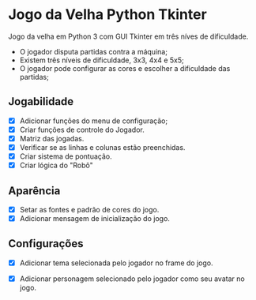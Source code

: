 # Jogo da Velha Python Tkinter
 Jogo da velha em Python 3 com GUI Tkinter em três níves de dificuldade.
 - O jogador disputa partidas contra a máquina;
 - Existem três níveis de dificuldade, 3x3, 4x4 e 5x5;
 - O jogador pode configurar as cores e escolher a dificuldade das partidas;


## Jogabilidade
- [X] Adicionar funções do menu de configuração;
- [X] Criar funções de controle do Jogador.
- [X] Matriz das jogadas.
- [X] Verificar se as linhas e colunas estão preenchidas.
- [X] Criar sistema de pontuação.
- [X] Criar lógica do "Robô"

## Aparência
- [X] Setar as fontes e padrão de cores do jogo.
- [X] Adicionar mensagem de inicialização do jogo.

## Configurações
- [X] Adicionar tema selecionada pelo jogador no frame do jogo.
- [X] Adicionar personagem selecionado pelo jogador como seu avatar no jogo. 


